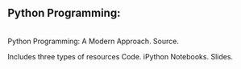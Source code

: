 <b><H2>Python Programming:</H2></b> 
<br>
Python Programming: A Modern Approach. Source.

Includes three types of resources
Code.
iPython Notebooks.
Slides.
